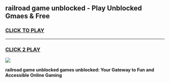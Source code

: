 
## railroad game unblocked - Play Unblocked Gmaes & Free
<h3>
<a href="https://premium.freeplayer.one?title=railroad_game_unblocked&ref=20F">CLICK TO PLAY</a></h3>
<hr>

<h3>
<a href="https://premium.freeplayer.one?title=railroad_game_unblocked&ref=20F">CLICK 2 PLAY</a>
  
</h3>

<a href="https://premium.freeplayer.one?title=railroad_game_unblocked&ref=20F/"><img src="https://clearcache.store/games.png"></a>


**railroad game unblocked games unblocked: Your Gateway to Fun and Accessible Online Gaming**

